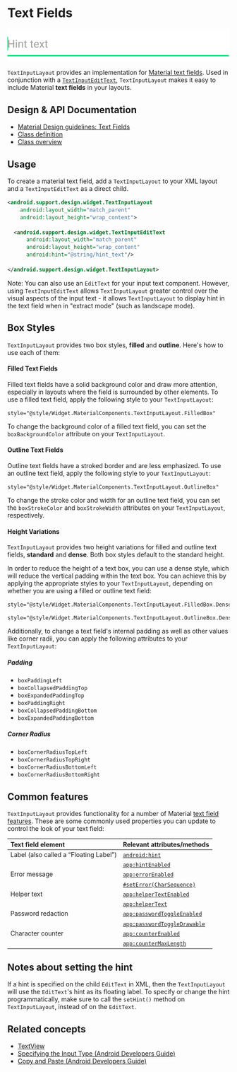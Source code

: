 <!--docs:
title: "Text Fields"
layout: detail
section: components
excerpt: "A text field with an animated floating label and other Material Design features."
iconId: text_field
path: /catalog/text-input-layout/
-->

# Text Fields

![Text Fields](assets/text-fields.svg)
<!--{: .article__asset.article__asset--screenshot }-->

`TextInputLayout` provides an implementation for [Material text
fields](https://material.io/guidelines/components/text-fields.html). Used in
conjunction with a
[`TextInputEditText`](https://developer.android.com/reference/android/support/design/widget/TextInputEditText.html),
`TextInputLayout` makes it easy to include Material **text fields** in your
layouts.

## Design & API Documentation

-   [Material Design
    guidelines: Text Fields](https://material.io/guidelines/components/text-fields.html)
    <!--{: .icon-list-item.icon-list-item--spec }-->
-   [Class
    definition](https://github.com/material-components/material-components-android/tree/master/lib/src/android/support/design/widget/TextInputLayout.java)
    <!--{: .icon-list-item.icon-list-item--link }-->
    <!-- Styles for list items requiring icons instead of standard bullets. -->
-   [Class
    overview](https://developer.android.com/reference/android/support/design/widget/TextInputLayout.html)
    <!--{: .icon-list-item.icon-list-item--link }-->
<!--{: .icon-list }-->

## Usage

To create a material text field, add a `TextInputLayout` to your XML layout and
a `TextInputEditText` as a direct child.

```xml
<android.support.design.widget.TextInputLayout
    android:layout_width="match_parent"
    android:layout_height="wrap_content">

  <android.support.design.widget.TextInputEditText
      android:layout_width="match_parent"
      android:layout_height="wrap_content"
      android:hint="@string/hint_text"/>

</android.support.design.widget.TextInputLayout>
```

Note: You can also use an `EditText` for your input text component. However,
using `TextInputEditText` allows `TextInputLayout` greater control over the
visual aspects of the input text - it allows `TextInputLayout` to display hint
in the text field when in "extract mode" (such as landscape mode).

## Box Styles

`TextInputLayout` provides two box styles, **filled** and **outline**. Here's how to use
each of them:

#### Filled Text Fields

Filled text fields have a solid background color and draw more attention, especially
in layouts where the field is surrounded by other elements. To use a filled text field,
apply the following style to your `TextInputLayout`:

```
style="@style/Widget.MaterialComponents.TextInputLayout.FilledBox"
```

To change the background color of a filled text field, you can set the `boxBackgroundColor`
attribute on your `TextInputLayout`.

#### Outline Text Fields

Outline text fields have a stroked border and are less emphasized. To use an outline text
field, apply the following style to your `TextInputLayout`:

```
style="@style/Widget.MaterialComponents.TextInputLayout.OutlineBox"
```

To change the stroke color and width for an outline text field, you can set the
`boxStrokeColor` and `boxStrokeWidth` attributes on your `TextInputLayout`, respectively.

#### Height Variations

`TextInputLayout` provides two height variations for filled and outline text fields,
**standard** and **dense**. Both box styles default to the standard height.

In order to reduce the height of a text box, you can use a dense style, which will reduce
the vertical padding within the text box. You can achieve this by applying the appropriate
styles to your `TextInputLayout`, depending on whether you are using a filled or outline
text field:

```
style="@style/Widget.MaterialComponents.TextInputLayout.FilledBox.Dense"
```

```
style="@style/Widget.MaterialComponents.TextInputLayout.OutlineBox.Dense"
```

Additionally, to change a text field's internal padding as well as other values like corner
radii, you can apply the following attributes to your `TextInputLayout`:

##### Padding

* `boxPaddingLeft`
* `boxCollapsedPaddingTop`
* `boxExpandedPaddingTop`
* `boxPaddingRight`
* `boxCollapsedPaddingBottom`
* `boxExpandedPaddingBottom`

##### Corner Radius

* `boxCornerRadiusTopLeft`
* `boxCornerRadiusTopRight`
* `boxCornerRadiusBottomLeft`
* `boxCornerRadiusBottomRight`

## Common features

`TextInputLayout` provides functionality for a number of Material [text field
features](https://material.io/guidelines/components/text-fields.html#text-fields-layout).
These are some commonly used properties you can update to control the look of
your text field:

Text field element                     | Relevant attributes/methods
:------------------------------------- | :--------------------------
Label (also called a “Floating Label”) | [`android:hint`](https://developer.android.com/reference/android/support/design/widget/TextInputLayout.html#attr_TextInputLayout_android_hint)
                                       | [`app:hintEnabled`](https://developer.android.com/reference/android/support/design/widget/TextInputLayout.html#attr_TextInputLayout_hintEnabled)
Error message                          | [`app:errorEnabled`](https://developer.android.com/reference/android/support/design/widget/TextInputLayout.html#attr_TextInputLayout_errorEnabled)
                                       | [`#setError(CharSequence)`](https://developer.android.com/reference/android/support/design/widget/TextInputLayout.html#setError(java.lang.CharSequence))
Helper text                            | [`app:helperTextEnabled`](https://developer.android.com/reference/android/support/design/widget/TextInputLayout.html#attr_TextInputLayout_helperTextEnabled)
                                       | [`app:helperText`](https://developer.android.com/reference/android/support/design/widget/TextInputLayout.html#attr_TextInputLayout_helperText)
Password redaction                     | [`app:passwordToggleEnabled`](https://developer.android.com/reference/android/support/design/widget/TextInputLayout.html#attr_TextInputLayout_passwordToggleEnabled)
                                       | [`app:passwordToggleDrawable`](https://developer.android.com/reference/android/support/design/widget/TextInputLayout.html#attr_TextInputLayout_passwordToggleDrawable)
Character counter                      | [`app:counterEnabled`](https://developer.android.com/reference/android/support/design/widget/TextInputLayout.html#attr_TextInputLayout_counterEnabled)
                                       | [`app:counterMaxLength`](https://developer.android.com/reference/android/support/design/widget/TextInputLayout.html#attr_TextInputLayout_counterMaxLength)

## Notes about setting the hint

If a hint is specified on the child `EditText` in XML, then the
`TextInputLayout` will use the `EditText`'s hint as its floating label. To
specify or change the hint programmatically, make sure to call the `setHint()`
method on `TextInputLayout`, instead of on the `EditText`.

## Related concepts

*   [TextView](https://developer.android.com/reference/android/widget/TextView.html)
*   [Specifying the Input Type (Android Developers
    Guide)](https://developer.android.com/training/keyboard-input/style.html)
*   [Copy and Paste (Android Developers
    Guide)](https://developer.android.com/guide/topics/text/copy-paste.html)
